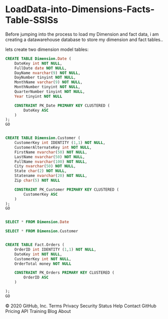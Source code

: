 # LoadData-into-Dimensions-Facts-Table-SSISs

Before jumping into the process to load my Dimension and fact data,
i am creating a datawarehouse database to store my dimension and fact tables..

lets create two dimension model tables:
```SQL
CREATE TABLE Dimension.Date (
    DateKey int NOT NULL,
    FullDate date NOT NULL,
    DayName nvarchar(9) NOT NULL,
    DayNumber tinyint NOT NULL,
    MonthName varchar(9) NOT NULL,
    MonthNumber tinyint NOT NULL,
    QuarterNumber tinyint NOT NULL,
    Year tinyint NOT NULL

    CONSTRAINT PK_Date PRIMARY KEY CLUSTERED (
        DateKey ASC
    )
);
GO
```
```SQL

CREATE TABLE Dimension.Customer (
    CustomerKey int IDENTITY (1,1) NOT NULL,
    CustomerAlternateKey int NOT NULL,
    FirstName nvarchar(50) NOT NULL,
    LastName nvarchar(50) NOT NULL,
    FullName nvarchar(100) NOT NULL,
    City nvarchar(50) NOT NULL,
    State char(2) NOT NULL,
    Statename nvarchar(20) NOT NULL,
    Zip char(5) NOT NULL

    CONSTRAINT PK_Customer PRIMARY KEY CLUSTERED (
        CustomerKey ASC
    )
);
GO
```

```SQL

SELECT * FROM Dimension.Date

SELECT * FROM Dimension.Customer


CREATE TABLE Fact.Orders (
    OrderID int IDENTITY (1,1) NOT NULL,
    DateKey int NOT NULL,
    CustomerKey int NOT NULL,
    OrderTotal money NOT NULL

    CONSTRAINT PK_Orders PRIMARY KEY CLUSTERED (
        OrderID ASC
    )

);
GO
```
© 2020 GitHub, Inc.
Terms
Privacy
Security
Status
Help
Contact GitHub
Pricing
API
Training
Blog
About
